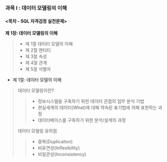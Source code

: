 ### 과목 Ⅰ : 데이터 모델링의 이해 



#### <목차 - SQL 자격검정 실전문제>

**제 1장: 데이터 모델링의 이해**

> - 제 1절 데이터 모델의 이해
> - 제 2절 엔티티
> - 제 3절 속성
> - 제 4절 관계
> - 제 5절 식별자 



- 제 1절: 데이터 모델의 이해

> 데이터 모델링이란?
>
> > * 정보시스템을 구축하기 위한 데이터 관점의 업무 분석 기법
> > * 현실세계의 데이터(What)에 대해 약속된 표기법에 의해 표현하는 과정 
> > * 데이터베이스를 구축하기 위한 분석/설계의 과정 
>
> 
>
> 데이터 모델링 유의점 
>
> > * 중복(Duplicaiton)
> > * 비유연성(Inflexibility)
> > * 비일관성(Inconsistency)







